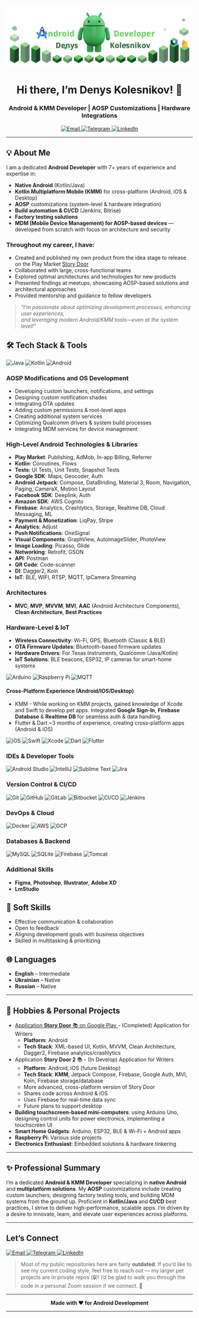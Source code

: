 ![MasterHead](images/github_profile_head_clear.png)

<h1 align="center">Hi there, I’m Denys Kolesnikov! 👋</h1>
<h3 align="center">
  Android & KMM Developer | AOSP Customizations | Hardware Integrations
</h3>

<p align="center">
  <a href="mailto:kolesnikov.denys.dev@gmail.com">
    <img src="https://img.shields.io/badge/Email-kolesnikov.denys.dev%40gmail.com-red?style=flat&logo=gmail&logoColor=white" alt="Email"/>
  </a>
  <a href="https://t.me/kolesnikov_denys">
    <img src="https://img.shields.io/badge/Telegram-@kolesnikov_denys-2CA5E0?style=flat&logo=telegram&logoColor=white" alt="Telegram"/>
  </a>
  <a href="https://www.linkedin.com/in/denys-kolesnikov-618a21111/">
    <img src="https://img.shields.io/badge/LinkedIn-Denys%20Kolesnikov-blue?style=flat&logo=linkedin&logoColor=white" alt="LinkedIn"/>
  </a>
</p>

---

## 💡 About Me

I am a dedicated **Android Developer** with 7+ years of experience and expertise in:

- **Native Android** (Kotlin/Java)
- **Kotlin Multiplatform Mobile (KMM)** for cross-platform (Android, iOS & Desktop)
- **AOSP** customizations (system-level & hardware integration)
- **Build automation & CI/CD** (Jenkins, Bitrise)
- **Factory testing solutions**
- **MDM (Mobile Device Management) for AOSP-based devices** — developed from scratch with focus on
  architecture and security

### Throughout my career, I have:

- Created and published my own product from the idea stage to release on the Play
  Market [Story Door](https://play.google.com/store/apps/details?id=com.create.story.studio.story.door)
- Collaborated with large, cross-functional teams
- Explored optimal architectures and technologies for new products
- Presented findings at meetups, showcasing AOSP-based solutions and architectural approaches
- Provided mentorship and guidance to fellow developers

> _"I’m passionate about optimizing development processes, enhancing user experiences,  
> and leveraging modern Android/KMM tools—even at the system level!"_

## 🛠️ Tech Stack & Tools

<div>
  <img width="50" src="https://raw.githubusercontent.com/marwin1991/profile-technology-icons/refs/heads/main/icons/java.png" alt="Java" title="Java"/>
  <img width="50" src="https://raw.githubusercontent.com/marwin1991/profile-technology-icons/refs/heads/main/icons/kotlin.png" alt="Kotlin" title="Kotlin"/>
  <img width="50" src="https://raw.githubusercontent.com/marwin1991/profile-technology-icons/refs/heads/main/icons/android.png" alt="Android" title="Android"/>
</div>

### **AOSP Modifications and OS Development**

- Developing custom launchers, notifications, and settings
- Designing custom notification shades
- Integrating OTA updates
- Adding custom permissions & root-level apps
- Creating additional system services
- Optimizing Qualcomm drivers & system build processes
- Integrating MDM services for device management

### **High-Level Android Technologies & Libraries**

- **Play Market**: Publishing, AdMob, In-app Billing, Referrer
- **Kotlin**: Coroutines, Flows
- **Tests**: UI Tests, Unit Tests, Snapshot Tests
- **Google SDK**: Maps, Geocoder, Auth
- **Android Jetpack**: Compose, DataBinding, Material 3, Room, Navigation, Paging, CameraX, Motion
  Layout
- **Facebook SDK**: Deeplink, Auth
- **Amazon SDK**: AWS Cognito
- **Firebase**: Analytics, Crashlytics, Storage, Realtime DB, Cloud Messaging, ML
- **Payment & Monetization**: LiqPay, Stripe
- **Analytics**: Adjust
- **Push Notifications**: OneSignal
- **Visual Components**: GraphView, AutoImageSlider, PhotoView
- **Image Loading**: Picasso, Glide
- **Networking**: Retrofit, GSON
- **API**: Postman
- **QR Code**: Code-scanner
- **DI**: Dagger2, Koin
- **IoT**: BLE, WIFI, RTSP, MQTT, IpCamera Streaming

### **Architectures**

- **MVC**, **MVP**, **MVVM**, **MVI**, **AAC** (Android Architecture Components), **Clean
  Architecture**, **Best Practices**

### **Hardware-Level & IoT**

- **Wireless Connectivity**: Wi-Fi, GPS, Bluetooth (Classic & BLE)
- **OTA Firmware Updates**: Bluetooth-based firmware updates
- **Hardware Drivers**: For Texas Instruments, Qualcomm (Java/Kotlin)
- **IoT Solutions**: BLE beacons, ESP32, IP cameras for smart-home systems

<div>
  <img width="50" src="https://raw.githubusercontent.com/marwin1991/profile-technology-icons/refs/heads/main/icons/arduino.png" alt="Arduino" title="Arduino"/>
  <img width="50" src="https://raw.githubusercontent.com/marwin1991/profile-technology-icons/refs/heads/main/icons/raspberri_pi.png" alt="Raspberry Pi" title="Raspberry Pi"/>
  <img width="50" src="https://raw.githubusercontent.com/marwin1991/profile-technology-icons/refs/heads/main/icons/mqtt.png" alt="MQTT" title="MQTT"/>
</div>

#### **Cross-Platform Experience (Android/IOS/Desktop)**

- KMM - While working on KMM projects, gained knowledge of Xcode and Swift to develop pet apps.
  Integrated **Google Sign-In**, **Firebase Database** & **Realtime DB** for seamless auth & data
  handling.
- Flutter & Dart ~3 months of experience, creating cross-platform apps (Android & iOS)

<div>
  <img width="50" src="https://raw.githubusercontent.com/marwin1991/profile-technology-icons/refs/heads/main/icons/ios.png" alt="iOS" title="iOS"/>
  <img width="50" src="https://raw.githubusercontent.com/marwin1991/profile-technology-icons/refs/heads/main/icons/swift.png" alt="Swift" title="Swift"/>
  <img width="50" src="https://raw.githubusercontent.com/marwin1991/profile-technology-icons/refs/heads/main/icons/xcode.png" alt="Xcode" title="Xcode"/>
  <img width="50" src="https://raw.githubusercontent.com/marwin1991/profile-technology-icons/refs/heads/main/icons/dart.png" alt="Dart" title="Dart"/>
  <img width="50" src="https://raw.githubusercontent.com/marwin1991/profile-technology-icons/refs/heads/main/icons/flutter.png" alt="Flutter" title="Flutter"/>
</div>

### **IDEs & Developer Tools**

<div>
  <img width="50" src="https://raw.githubusercontent.com/marwin1991/profile-technology-icons/refs/heads/main/icons/android_studio.png" alt="Android Studio" title="Android Studio"/>
  <img width="50" src="https://raw.githubusercontent.com/marwin1991/profile-technology-icons/refs/heads/main/icons/intellij.png" alt="IntelliJ" title="IntelliJ"/>
  <img width="50" src="https://raw.githubusercontent.com/marwin1991/profile-technology-icons/refs/heads/main/icons/sublime_text.png" alt="Sublime Text" title="Sublime Text"/>
  <img width="50" src="https://raw.githubusercontent.com/marwin1991/profile-technology-icons/refs/heads/main/icons/jira.png" alt="Jira" title="Jira"/>
</div>

### **Version Control & CI/CD**

<div>
  <img width="50" src="https://raw.githubusercontent.com/marwin1991/profile-technology-icons/refs/heads/main/icons/git.png" alt="Git" title="Git"/>
  <img width="50" src="https://raw.githubusercontent.com/marwin1991/profile-technology-icons/refs/heads/main/icons/github.png" alt="GitHub" title="GitHub"/>
  <img width="50" src="https://raw.githubusercontent.com/marwin1991/profile-technology-icons/refs/heads/main/icons/gitlab.png" alt="GitLab" title="GitLab"/>
  <img width="50" src="https://raw.githubusercontent.com/marwin1991/profile-technology-icons/refs/heads/main/icons/bitbucket.png" alt="Bitbucket" title="Bitbucket"/>
  <img width="50" src="https://raw.githubusercontent.com/marwin1991/profile-technology-icons/refs/heads/main/icons/ci_cd.png" alt="CI/CD" title="CI/CD"/>
  <img width="50" src="https://raw.githubusercontent.com/marwin1991/profile-technology-icons/refs/heads/main/icons/jenkins.png" alt="Jenkins" title="Jenkins"/>
</div>

### **DevOps & Cloud**

<div>
  <img width="50" src="https://raw.githubusercontent.com/marwin1991/profile-technology-icons/refs/heads/main/icons/docker.png" alt="Docker" title="Docker"/>
  <img width="50" src="https://raw.githubusercontent.com/marwin1991/profile-technology-icons/refs/heads/main/icons/aws.png" alt="AWS" title="AWS"/>
  <img width="50" src="https://raw.githubusercontent.com/marwin1991/profile-technology-icons/refs/heads/main/icons/gcp.png" alt="GCP" title="GCP"/>
</div>

### **Databases & Backend**

<div>
  <img width="50" src="https://raw.githubusercontent.com/marwin1991/profile-technology-icons/refs/heads/main/icons/mysql.png" alt="MySQL" title="MySQL"/>
  <img width="50" src="https://raw.githubusercontent.com/marwin1991/profile-technology-icons/refs/heads/main/icons/sqlite.png" alt="SQLite" title="SQLite"/>
  <img width="50" src="https://raw.githubusercontent.com/marwin1991/profile-technology-icons/refs/heads/main/icons/firebase.png" alt="Firebase" title="Firebase"/>
  <img width="50" src="https://raw.githubusercontent.com/marwin1991/profile-technology-icons/refs/heads/main/icons/tomcat.png" alt="Tomcat" title="Tomcat"/>
</div>

### Additional Skills

- **Figma**, **Photoshop**, **Illustrator**, **Adobe XD**
- **LmStudio**

## 🤝 Soft Skills
- Effective communication & collaboration
- Open to feedback
- Aligning development goals with business objectives
- Skilled in multitasking & prioritizing

## 🌐 Languages

- **English** – Intermediate
- **Ukrainian** – Native
- **Russian** – Native

---

## 🎉 Hobbies & Personal Projects
- [Application **Story Door** 📚 on Google Play ](https://play.google.com/store/apps/details?id=com.create.story.studio.story.door) - (Completed) Application for Writers
  - **Platform**: Android
  - **Tech Stack**: XML-based UI, Kotlin, MVVM, Clean Architecture, Dagger2, Firebase analytics/crashlytics 
- Application **Story Door 2** 📚 - (In Develop) Application for Writers
  - **Platform**: Android, iOS (future Desktop)
  - **Tech Stack**: **KMM**, Jetpack Compose, Firebase, Google Auth, MVI, Koin, Firebase storage/database
  - More advanced, cross-platform version of Story Door 
  - Shares code across Android & iOS
  - Uses Firebase for real-time data sync
  - Future plans to support desktop
- **Building touchscreen-based mini-computers**: using Arduino Uno, designing control units for
  power electronics, implementing a touchscreen UI
- **Smart Home Gadgets**: Arduino, ESP32, BLE & Wi-Fi + Android apps
- **Raspberry Pi**: Various side projects
- **Electronics Enthusiast**: Embedded solutions & hardware tinkering

---

## ✨ Professional Summary

I’m a dedicated **Android & KMM Developer** specializing in **native Android** and **multiplatform
solutions**. My **AOSP** customizations include creating custom launchers, designing factory testing
tools, and building MDM systems from the ground up. Proficient in **Kotlin/Java** and **CI/CD** best
practices, I strive to deliver high-performance, scalable apps. I’m driven by a desire to innovate,
learn, and elevate user experiences across platforms.

---

## Let’s Connect

<p>
  <a href="mailto:kolesnikov.denys.dev@gmail.com">
    <img src="https://img.shields.io/badge/Email-kolesnikov.denys.dev%40gmail.com-red?style=flat&logo=gmail&logoColor=white" alt="Email"/>
  </a>
  <a href="https://t.me/kolesnikov_denys">
    <img src="https://img.shields.io/badge/Telegram-@kolesnikov_denys-2CA5E0?style=flat&logo=telegram&logoColor=white" alt="Telegram"/>
  </a>
  <a href="https://www.linkedin.com/in/denys-kolesnikov-618a21111/">
    <img src="https://img.shields.io/badge/LinkedIn-Denys%20Kolesnikov-blue?style=flat&logo=linkedin&logoColor=white" alt="LinkedIn"/>
  </a>
</p>

> Most of my public repositories here are fairly **outdated**. If you’d like to see my current
> coding style, feel free to reach out — my larger pet projects are in private repos (🔒)! I’d be
> glad
> to walk you through the code in a personal Zoom session if we connect. 🤝

---

<div align="center">
  <strong>Made with ❤️ for Android Development</strong>
</div>

---
